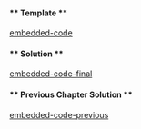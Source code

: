 <!-- Add translation for the following page: https://vyper.fun/#/2/init
Do NOT change the code below. The below code runs the code editor -->

<!-- tabs:start -->

#### ** Template **

[embedded-code](../../assets/2/2.4-template-code.vy ':include :type=code embed-template')

#### ** Solution **

[embedded-code-final](../../assets/2/2.4-finished-code.vy ':include :type=code embed-final')

#### ** Previous Chapter Solution **

[embedded-code-previous](../../assets/2/2.3-finished-code.vy ':include :type=code embed-previous')

<!-- tabs:end -->
